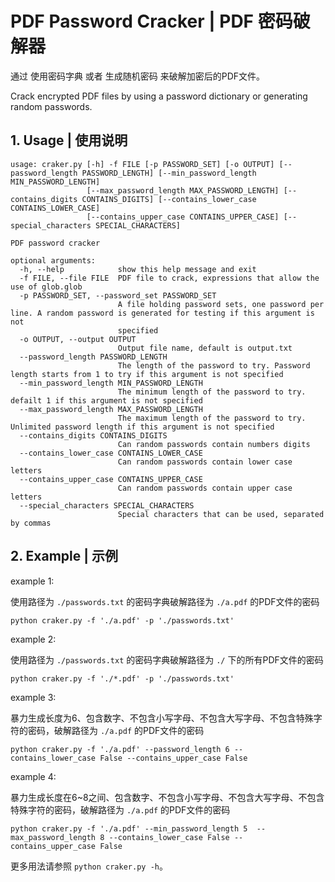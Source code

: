 <!--
 * @Author       : AaronJny
 * @LastEditTime : 2022-04-13
 * @FilePath     : /pdf_password_cracker/README.MD
 * @Desc         : 
-->
# PDF Password Cracker | PDF 密码破解器

通过 使用密码字典 或者 生成随机密码 来破解加密后的PDF文件。

Crack encrypted PDF files by using a password dictionary or generating random passwords.

## 1. Usage | 使用说明

```
usage: craker.py [-h] -f FILE [-p PASSWORD_SET] [-o OUTPUT] [--password_length PASSWORD_LENGTH] [--min_password_length MIN_PASSWORD_LENGTH]
                 [--max_password_length MAX_PASSWORD_LENGTH] [--contains_digits CONTAINS_DIGITS] [--contains_lower_case CONTAINS_LOWER_CASE]
                 [--contains_upper_case CONTAINS_UPPER_CASE] [--special_characters SPECIAL_CHARACTERS]

PDF password cracker

optional arguments:
  -h, --help            show this help message and exit
  -f FILE, --file FILE  PDF file to crack, expressions that allow the use of glob.glob
  -p PASSWORD_SET, --password_set PASSWORD_SET
                        A file holding password sets, one password per line. A random password is generated for testing if this argument is not
                        specified
  -o OUTPUT, --output OUTPUT
                        Output file name, default is output.txt
  --password_length PASSWORD_LENGTH
                        The length of the password to try. Password length starts from 1 to try if this argument is not specified
  --min_password_length MIN_PASSWORD_LENGTH
                        The minimum length of the password to try. defailt 1 if this argument is not specified
  --max_password_length MAX_PASSWORD_LENGTH
                        The maximum length of the password to try. Unlimited password length if this argument is not specified
  --contains_digits CONTAINS_DIGITS
                        Can random passwords contain numbers digits
  --contains_lower_case CONTAINS_LOWER_CASE
                        Can random passwords contain lower case letters
  --contains_upper_case CONTAINS_UPPER_CASE
                        Can random passwords contain upper case letters
  --special_characters SPECIAL_CHARACTERS
                        Special characters that can be used, separated by commas
```

## 2. Example | 示例

example 1:

使用路径为 `./passwords.txt` 的密码字典破解路径为 `./a.pdf` 的PDF文件的密码

```
python craker.py -f './a.pdf' -p './passwords.txt'
```

example 2:

使用路径为 `./passwords.txt` 的密码字典破解路径为 `./` 下的所有PDF文件的密码

```
python craker.py -f './*.pdf' -p './passwords.txt'
```

example 3:

暴力生成长度为6、包含数字、不包含小写字母、不包含大写字母、不包含特殊字符的密码，破解路径为 `./a.pdf` 的PDF文件的密码

```
python craker.py -f './a.pdf' --password_length 6 --contains_lower_case False --contains_upper_case False
```

example 4:

暴力生成长度在6~8之间、包含数字、不包含小写字母、不包含大写字母、不包含特殊字符的密码，破解路径为 `./a.pdf` 的PDF文件的密码

```
python craker.py -f './a.pdf' --min_password_length 5  --max_password_length 8 --contains_lower_case False --contains_upper_case False
```

更多用法请参照 `python craker.py -h`。